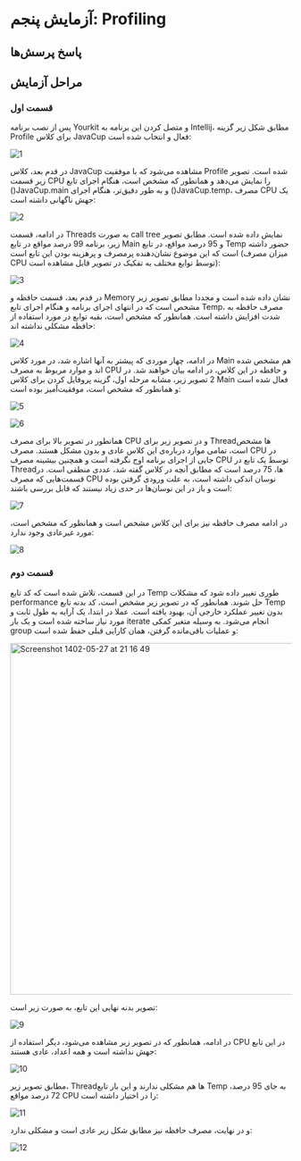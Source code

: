 # آزمایش پنجم: Profiling
## پاسخ پرسش‌ها

## مراحل آزمایش
### قسمت اول
پس از نصب برنامه Yourkit و متصل کردن این برنامه به Intellij، مطابق شکل زیر گزینه Profile برای کلاس JavaCup فعال و انتخاب شده است:

![1](https://github.com/soleyman79/SE_Lab5/assets/59166192/cc7ef515-4313-4bd1-9338-57a1dfa0b2d5)

در قدم بعد، کلاس JavaCup مشاهده می‌شود که با موفقیت Profile شده است. تصویر زیر قسمت CPU را نمایش می‌دهد و همانطور که مشخص است، هنگام اجرای تابع ()JavaCup.main و به طور دقیق‌تر، هنگام اجرای ()JavaCup.temp، مصرف CPU یک جهش ناگهانی داشته است:

![2](https://github.com/soleyman79/SE_Lab5/assets/59166192/6a1e3e97-6065-4776-9491-b8c346d88ee2)

در ادامه، قسمت Threads به صورت call tree نمایش داده شده است. مطابق تصویر زیر، برنامه 99 درصد مواقع در تابع Main و 95 درصد مواقع، در تابع Temp حضور داشته است که این موضوع نشان‌دهنده پرمصرف و پرهزینه بودن این تابع است (میزان مصرف CPU توسط توابع مختلف به تفکیک در تصویر قابل مشاهده است):

![3](https://github.com/soleyman79/SE_Lab5/assets/59166192/527fef67-2d5f-494a-ab2d-e885ffba9187)

در قدم بعد، قسمت حافظه و Memory نشان داده شده است و مجددا مطابق تصویر زیر مشخص است که در انتهای اجرای برنامه و هنگام اجرای تابع Temp، مصرف حافظه به شدت افزایش داشته است. همانطور که مشخص است، بقیه توابع در مورد استفاده از حافظه مشکلی نداشته اند:

![4](https://github.com/soleyman79/SE_Lab5/assets/59166192/a1e00a0e-21b7-4ac3-ba46-002215396e03)

در ادامه، چهار موردی که پیشتر به آنها اشاره شد، در مورد کلاس Main هم مشخص شده اند و موارد مربوط به مصرف CPU و حافظه در این کلاس، در ادامه بیان خواهند شد. در 2 تصویر زیر، مشابه مرحله اول، گزینه پروفایل کردن برای کلاس Main فعال شده است و همانطور که مشخص است، موفقیت‌آمیز بوده است:

![5](https://github.com/soleyman79/SE_Lab5/assets/59166192/ce172743-1d28-4465-93eb-d97904f273d4)

![6](https://github.com/soleyman79/SE_Lab5/assets/59166192/78f7f1b2-c6ba-47e6-b578-4e31f68d3f88)

همانطور در تصویر بالا برای مصرف CPU و در تصویر زیر برای Threadها مشخص است، تمامی موارد درباره‌ی این کلاس عادی و بدون مشکل هستند. مصرف CPU در جایی از اجرای برنامه اوج نگرفته است و همچنین بیشینه مصرف CPU توسط یک تابع در Threadها، 75 درصد است که مطابق آنچه در کلاس گفته شد، عددی منطقی است. در قسمت‌هایی که مصرف CPU نوسان اندکی داشته است، به علت ورودی گرفتن بوده است و باز در این نوسان‌ها در حدی زیاد نیستند که قابل بررسی باشند:

![7](https://github.com/soleyman79/SE_Lab5/assets/59166192/e0b77842-fc64-43b0-bafe-adac25fb85c4)

در ادامه مصرف حافظه نیز برای این کلاس مشخص است و همانطور که مشخص است، مورد غیرعادی وجود ندارد:

![8](https://github.com/soleyman79/SE_Lab5/assets/59166192/77b2483a-c71d-4a9f-b2bd-63e1302617c4)

### قسمت دوم
در این قسمت، تلاش شده است که کد تابع Temp طوری تغییر داده شود که مشکلات performance حل شوند. همانطور که در تصویر زیر مشخص است، کد بدنه تابع Temp بدون تغییر عملکرد خارجی آن، بهبود یافته است. عملا در ابتدا، یک آرایه به طول ثابت و مورد نیاز ساخته شده است و یک بار iterate انجام می‌شود. به وسیله متغیر کمکی group و عملیات باقی‌مانده گرفتن، همان کارایی قبلی حفظ شده است:

<img width="630" alt="Screenshot 1402-05-27 at 21 16 49" src="https://github.com/soleyman79/SE_Lab5/assets/59166192/62c6e74f-efbc-4ced-af39-3da04a413e2f">

تصویر بدنه نهایی این تابع، به صورت زیر است:

![9](https://github.com/soleyman79/SE_Lab5/assets/59166192/e58a1cc7-c81c-416a-bb7c-4d627fd70c17)

در ادامه، همانطور که در تصویر زیر مشاهده می‌شود، دیگر استفاده از CPU در این تابع جهش نداشته است و همه اعداد، عادی هستند:

![10](https://github.com/soleyman79/SE_Lab5/assets/59166192/89445bb5-680c-4c3d-a357-8989d6238649)

مطابق تصویر زیر، Threadها هم مشکلی ندارند و این بار تابع Temp به جای 95 درصد، 72 درصد مواقع CPU را در اختیار داشته است:

![11](https://github.com/soleyman79/SE_Lab5/assets/59166192/95ace8a6-daba-4efa-84a9-0c2e9b48a2fc)

و در نهایت، مصرف حافظه نیز مطابق شکل زیر عادی است و مشکلی ندارد:

![12](https://github.com/soleyman79/SE_Lab5/assets/59166192/8e9c505b-1b4c-40a4-9a70-712fbc2213cf)





